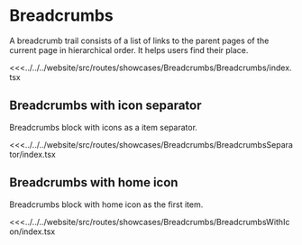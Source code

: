 # Breadcrumbs

A breadcrumb trail consists of a list of links to the parent pages of the current page in hierarchical order. It helps users find their place.

<Showcase showcase-name="Breadcrumbs/Breadcrumbs" style="min-height:200px">

<<<../../../website/src/routes/showcases/Breadcrumbs/Breadcrumbs/index.tsx

</Showcase>

## Breadcrumbs with icon separator

Breadcrumbs block with icons as a item separator.

<Showcase showcase-name="Breadcrumbs/BreadcrumbsSeparator" style="min-height: 300px;">

<<<../../../website/src/routes/showcases/Breadcrumbs/BreadcrumbsSeparator/index.tsx

</Showcase>

## Breadcrumbs with home icon

Breadcrumbs block with home icon as the first item.

<Showcase showcase-name="Breadcrumbs/BreadcrumbsWithIcon" style="min-height: 300px;">

<<<../../../website/src/routes/showcases/Breadcrumbs/BreadcrumbsWithIcon/index.tsx

</Showcase>
